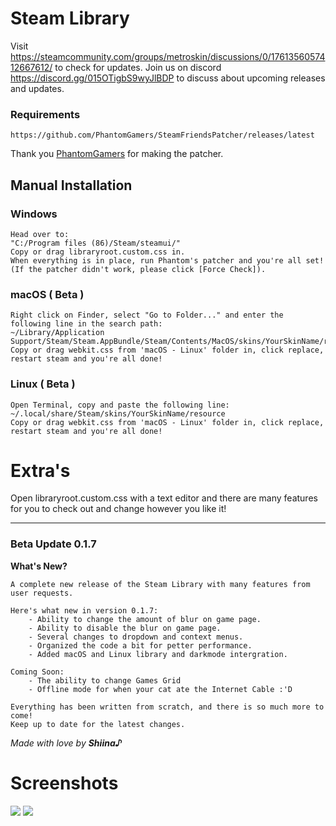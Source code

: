 # Steam Library

Visit https://steamcommunity.com/groups/metroskin/discussions/0/1761356057412667612/ to check for updates.
Join us on discord https://discord.gg/015OTigbS9wyJlBDP to discuss about upcoming releases and updates.

### Requirements
    https://github.com/PhantomGamers/SteamFriendsPatcher/releases/latest
Thank you [PhantomGamers](https://github.com/PhantomGamers) for making the patcher.
    
    
## Manual Installation

### Windows
    Head over to:
    "C:/Program files (86)/Steam/steamui/"
    Copy or drag libraryroot.custom.css in.
    When everything is in place, run Phantom's patcher and you're all set!
    (If the patcher didn't work, please click [Force Check]).

### macOS ( Beta )
    Right click on Finder, select "Go to Folder..." and enter the following line in the search path:
    ~/Library/Application Support/Steam/Steam.AppBundle/Steam/Contents/MacOS/skins/YourSkinName/resource
    Copy or drag webkit.css from 'macOS - Linux' folder in, click replace, restart steam and you're all done!
    
### Linux ( Beta )
    Open Terminal, copy and paste the following line:
    ~/.local/share/Steam/skins/YourSkinName/resource
    Copy or drag webkit.css from 'macOS - Linux' folder in, click replace, restart steam and you're all done!
    
# Extra's
   Open libraryroot.custom.css with a text editor and there are many features for you to
   check out and change however you like it!
    
------------------------------------------------------------------------------------------------------------------

### Beta Update 0.1.7

**What's New?**

    A complete new release of the Steam Library with many features from user requests.

    Here's what new in version 0.1.7:
        - Ability to change the amount of blur on game page.
        - Ability to disable the blur on game page.
        - Several changes to dropdown and context menus.
        - Organized the code a bit for petter performance.
        - Added macOS and Linux library and darkmode intergration.
        
    Coming Soon:
        - The ability to change Games Grid
        - Offline mode for when your cat ate the Internet Cable :'D

    Everything has been written from scratch, and there is so much more to come!
    Keep up to date for the latest changes.
    

*Made with love by* ***Shiina♪***


# Screenshots

![](https://i.imgur.com/PanuGV9.png)
![](https://i.imgur.com/IJqurhv.png)
